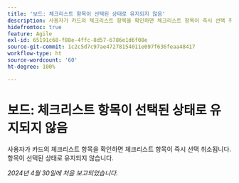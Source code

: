 ```yaml
---
title: '보드: 체크리스트 항목이 선택된 상태로 유지되지 않음'
description: 사용자가 카드의 체크리스트 항목을 확인하면 체크리스트 항목이 즉시 선택 취소됩니다. 항목이 선택된 상태로 유지되지 않습니다.
hidefromtoc: true
feature: Agile
exl-id: 65191c68-f88e-4ffc-8d57-6786e1d6f08e
source-git-commit: 1c2c5d7c97ae47278154011e097f636feaa48417
workflow-type: ht
source-wordcount: '60'
ht-degree: 100%

---
```


# 보드: 체크리스트 항목이 선택된 상태로 유지되지 않음

사용자가 카드의 체크리스트 항목을 확인하면 체크리스트 항목이 즉시 선택 취소됩니다. 항목이 선택된 상태로 유지되지 않습니다.

_2024년 4월 30일에 처음 보고되었습니다._
